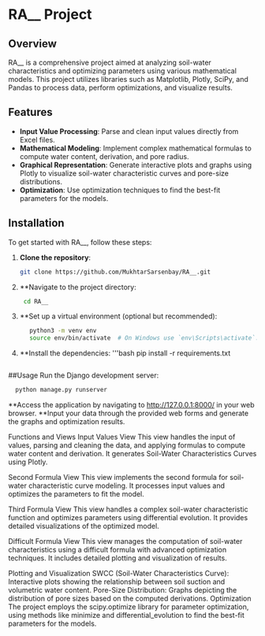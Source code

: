 # RA__ Project

## Overview

RA__ is a comprehensive project aimed at analyzing soil-water characteristics and optimizing parameters using various mathematical models. This project utilizes libraries such as Matplotlib, Plotly, SciPy, and Pandas to process data, perform optimizations, and visualize results.

## Features

- **Input Value Processing**: Parse and clean input values directly from Excel files.
- **Mathematical Modeling**: Implement complex mathematical formulas to compute water content, derivation, and pore radius.
- **Graphical Representation**: Generate interactive plots and graphs using Plotly to visualize soil-water characteristic curves and pore-size distributions.
- **Optimization**: Use optimization techniques to find the best-fit parameters for the models.

## Installation

To get started with RA__, follow these steps:

1. **Clone the repository**:
   ```bash
   git clone https://github.com/MukhtarSarsenbay/RA__.git
2. **Navigate to the project directory:
   ```bash
    cd RA__
   ```
3. **Set up a virtual environment (optional but recommended):
```bash
      python3 -m venv env
      source env/bin/activate  # On Windows use `env\Scripts\activate`.
```

4. **Install the dependencies:
  '''bash
    pip install -r requirements.txt
   ```

##Usage
Run the Django development server:
```bash
  python manage.py runserver
  ```
**Access the application by navigating to http://127.0.0.1:8000/ in your web browser.
**Input your data through the provided web forms and generate the graphs and optimization results.

Functions and Views
Input Values View
This view handles the input of values, parsing and cleaning the data, and applying formulas to compute water content and derivation. It generates Soil-Water Characteristics Curves using Plotly.

Second Formula View
This view implements the second formula for soil-water characteristic curve modeling. It processes input values and optimizes the parameters to fit the model.

Third Formula View
This view handles a complex soil-water characteristic function and optimizes parameters using differential evolution. It provides detailed visualizations of the optimized model.

Difficult Formula View
This view manages the computation of soil-water characteristics using a difficult formula with advanced optimization techniques. It includes detailed plotting and visualization of results.

Plotting and Visualization
SWCC (Soil-Water Characteristics Curve): Interactive plots showing the relationship between soil suction and volumetric water content.
Pore-Size Distribution: Graphs depicting the distribution of pore sizes based on the computed derivations.
Optimization
The project employs the scipy.optimize library for parameter optimization, using methods like minimize and differential_evolution to find the best-fit parameters for the models.

